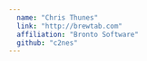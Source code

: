 ```yaml
---
  name: "Chris Thunes"
  link: "http://brewtab.com"
  affiliation: "Bronto Software"
  github: "c2nes"
---
```

